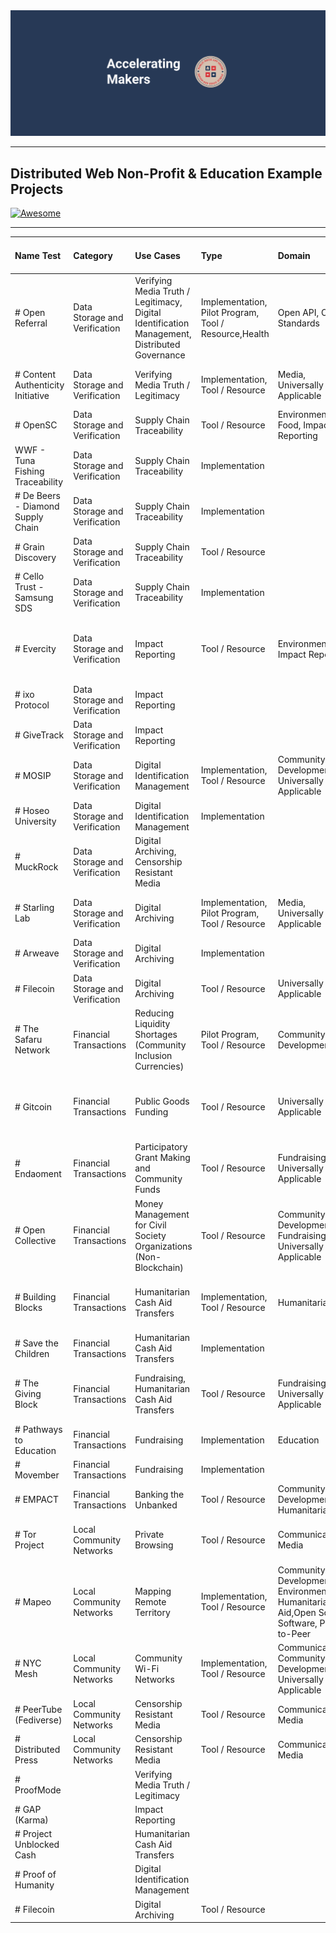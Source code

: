 <div align=center>
	<img src=media/Accel-Makers-Notion-Banner2.png alt=Public Good App House - Accelerating Makers>
</div>

---

## Distributed Web Non-Profit & Education Example Projects

[![Awesome](https://awesome.re/badge.svg)](https://awesome.re)

---

Name Test|Category|Use Cases|Type|Domain|DWeb Technology Used|Project Status|URL|
|:--- |:--- |:--- |:--- |:--- |:--- |:--- |:--- |
| # Open Referral|Data Storage and Verification|Verifying Media Truth / Legitimacy, Digital Identification Management, Distributed Governance|Implementation, Pilot Program, Tool / Resource,Health|Open API, Open Standards||Active|https://openreferral.org/|
| # Content Authenticity Initiative|Data Storage and Verification|Verifying Media Truth / Legitimacy|Implementation, Tool / Resource|Media, Universally Applicable|Content ID, Open Source Software, Open Standards|Active|https://contentauthenticity.org/|
| # OpenSC|Data Storage and Verification|Supply Chain Traceability|Tool / Resource|Environment, Food, Impact Reporting|Blockchain, Smart Contract|Active|https://opensc.org|
| <a name="#wwf_-_tuna_fishing_traceability"></a>WWF - Tuna Fishing Traceability|Data Storage and Verification|Supply Chain Traceability|Implementation|||Appears Inactive|https://theconversation.com/how-blockchain-is-strengthening-tuna-traceability-to-combat-illegal-fishing-89965|
| # De Beers - Diamond Supply Chain|Data Storage and Verification|Supply Chain Traceability|Implementation||||https://www.debeersgroup.com/media/company-news/2022/de-beers-group-introduces-worlds-first-blockchain-backed-diamond-source-platform-at-scale|
| # Grain Discovery|Data Storage and Verification|Supply Chain Traceability|Tool / Resource||||https://graindiscovery.com/home|
| # Cello Trust - Samsung SDS|Data Storage and Verification|Supply Chain Traceability|Implementation|||Active|https://www.samsungsds.com/en/blockchain-logistics-platform/cello-trust.html|
| # Evercity|Data Storage and Verification|Impact Reporting|Tool / Resource|Environment, Impact Reporting|Blockchain, Cryptocurrency / Tokens, Digital Wallet, NFT, Smart Contract|Active|https://evercity.io/|
|# ixo Protocol|Data Storage and Verification|Impact Reporting|||||https://www.ixo.world/|
|# GiveTrack|Data Storage and Verification|Impact Reporting||||Active|https://www.givetrack.org|
|# MOSIP|Data Storage and Verification|Digital Identification Management|Implementation, Tool / Resource|Community Development, Universally Applicable|Open API, Open Source Software, Open Standards|Active|https://www.mosip.io/|
|# Hoseo University|Data Storage and Verification|Digital Identification Management|Implementation||||https://crypto.news/hoseo-university-south-korea-nft-degree-diploma-certificates-2830/|
|# MuckRock|Data Storage and Verification|Digital Archiving, Censorship Resistant Media|||||https://www.muckrock.com/|
|# Starling Lab|Data Storage and Verification|Digital Archiving|Implementation, Pilot Program, Tool / Resource|Media, Universally Applicable|Blockchain, Content ID, Open Source Software|Active|https://www.starlinglab.org/|
|# Arweave|Data Storage and Verification|Digital Archiving|Implementation|||Active|https://www.arweave.org/|
|# Filecoin|Data Storage and Verification|Digital Archiving|Tool / Resource|Universally Applicable||Active|https://filecoin.io/|
|# The Safaru Network|Financial Transactions|Reducing Liquidity Shortages (Community Inclusion Currencies)|Pilot Program, Tool / Resource|Community Development|Blockchain, Cryptocurrency / Tokens, Digital Wallet, Smart Contract|Active|https://www.grassrootseconomics.org/pages/sarafu-network|
|# Gitcoin|Financial Transactions|Public Goods Funding|Tool / Resource|Universally Applicable|Blockchain, Cryptocurrency / Tokens, DAO, Digital Wallet, Ethereum, Smart Contract|Active|https://www.gitcoin.co/|
|# Endaoment|Financial Transactions|Participatory Grant Making and Community Funds|Tool / Resource|Fundraising, Universally Applicable|Blockchain, Cryptocurrency / Tokens, DAO, NFT, Smart Contract|Active|https://endaoment.org/|
|# Open Collective|Financial Transactions|Money Management for Civil Society Organizations (Non-Blockchain) |Tool / Resource|Community Development, Fundraising, Universally Applicable|Open Source Software|Active|https://opencollective.com/|
|# Building Blocks|Financial Transactions|Humanitarian Cash Aid Transfers|Implementation, Tool / Resource|Humanitarian Aid|Blockchain, Cryptocurrency / Tokens, Digital Wallet, Smart Contract|Active|https://innovation.wfp.org/project/building-blocks|
|# Save the Children|Financial Transactions|Humanitarian Cash Aid Transfers|Implementation||||https://www.savethechildren.org/us/about-us/media-and-news/2022-press-releases/save-the-children-raises-crypto-to-support-ukraine|
|# The Giving Block|Financial Transactions|Fundraising, Humanitarian Cash Aid Transfers|Tool / Resource|Fundraising, Universally Applicable|Blockchain, Cryptocurrency / Tokens, Digital Wallet, Smart Contract|Active|https://thegivingblock.com/|
|# Pathways to Education|Financial Transactions|Fundraising|Implementation|Education|||https://www.pathwaystoeducation.ca/donate-bitcoin/|
|# Movember|Financial Transactions|Fundraising|Implementation||||https://us.movember.com/story/world-s-first-non-fungible-testicles-nft-tokens|
|# EMPACT|Financial Transactions|Banking the Unbanked|Tool / Resource|Community Development, Humanitarian Aid|Blockchain| Cryptocurrency / Tokens, Digital Wallet, Smart Contract|Active|https://innovation.wfp.org/project/empact|
|# Tor Project|Local Community Networks|Private Browsing|Tool / Resource|Communications, Media|Onion Routing, Open Source Software, Peer-to-Peer|Active|https://www.torproject.org/|
|# Mapeo|Local Community Networks|Mapping Remote Territory|Implementation, Tool / Resource|Community Development, Environment, Humanitarian Aid,Open Source Software, Peer-to-Peer|Active|https://www.digital-democracy.org/mapeo|
|# NYC Mesh|Local Community Networks|Community Wi-Fi Networks|Implementation, Tool / Resource|Communications, Community Development, Universally Applicable|Peer-to-Peer|Active|https://www.nycmesh.net/|
|# PeerTube (Fediverse)|Local Community Networks|Censorship Resistant Media |Tool / Resource|Communications, Media|Fediverse|Active|https://joinpeertube.org/en_US|
|# Distributed Press|Local Community Networks|Censorship Resistant Media |Tool / Resource|Communications, Media|Open Source Software, Peer-to-Peer|Active|https://distributed.press/|
|# ProofMode||Verifying Media Truth / Legitimacy||||Active|https://proofmode.org|
|# GAP (Karma)||Impact Reporting||||Active|https://gap.karmahq.xyz/|
|# Project Unblocked Cash||Humanitarian Cash Aid Transfers||||||
|# Proof of Humanity||Digital Identification Management|||||https://proofofhumanity.id|
|# Filecoin||Digital Archiving|Tool / Resource|||Active|https://filecoin.io
